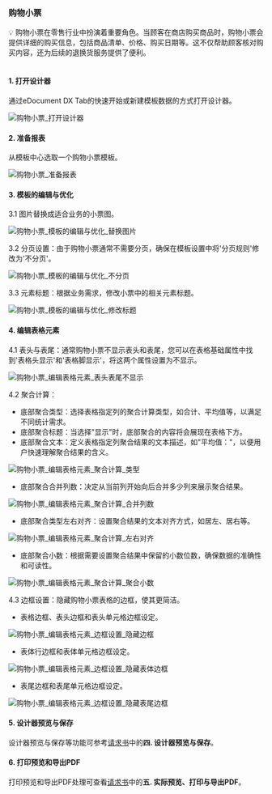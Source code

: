<h5 id="start"></h5>

### 购物小票

<aside>
💡 购物小票在零售行业中扮演着重要角色。当顾客在商店购买商品时，购物小票会提供详细的购买信息，包括商品清单、价格、购买日期等。这不仅帮助顾客核对购买内容，还为后续的退换货服务提供了便利。
</aside>
<br>

#### **1. 打开设计器**

通过eDocument DX Tab的快速开始或新建模板数据的方式打开设计器。

![购物小票_打开设计器](../_images/zh-cn/购物小票_打开设计器.png)

#### **2. 准备报表**

从模板中心选取一个购物小票模板。

![购物小票_准备报表](../_images/zh-cn/购物小票_准备报表.gif)

#### **3. 模板的编辑与优化**

3.1 图片替换成适合业务的小票图。

![购物小票_模板的编辑与优化_替换图片](../_images/zh-cn/购物小票_模板的编辑与优化_替换图片.gif)

3.2 分页设置：由于购物小票通常不需要分页，确保在模板设置中将'分页规则'修改为'不分页'。

![购物小票_模板的编辑与优化_不分页](../_images/zh-cn/购物小票_模板的编辑与优化_不分页.png)

3.3 元素标题：根据业务需求，修改小票中的相关元素标题。

![购物小票_模板的编辑与优化_修改标题](../_images/zh-cn/购物小票_模板的编辑与优化_修改标题.gif)

#### **4. 编辑表格元素**

4.1 表头与表尾：通常购物小票不显示表头和表尾，您可以在表格基础属性中找到'表格头显示'和'表格脚显示'，将这两个属性设置为不显示。

![购物小票_编辑表格元素_表头表尾不显示](../_images/zh-cn/购物小票_编辑表格元素_表头表尾不显示.png)

4.2 聚合计算：
- 底部聚合类型：选择表格指定列的聚合计算类型，如合计、平均值等，以满足不同统计需求。
- 底部聚合标题：当选择"显示"时，底部聚合的内容将会展现在表格下方。
- 底部聚合文本：定义表格指定列聚合结果的文本描述，如"平均值："，以便用户快速理解聚合结果的含义。

![购物小票_编辑表格元素_聚合计算_类型](../_images/zh-cn/购物小票_编辑表格元素_聚合计算_类型.png)

- 底部聚合合并列数：决定从当前列开始向后合并多少列来展示聚合结果。

![购物小票_编辑表格元素_聚合计算_合并列数](../_images/zh-cn/购物小票_编辑表格元素_聚合计算_合并列数.png)

- 底部聚合类型左右对齐：设置聚合结果的文本对齐方式，如居左、居右等。

![购物小票_编辑表格元素_聚合计算_左右对齐](../_images/zh-cn/购物小票_编辑表格元素_聚合计算_左右对齐.png)

- 底部聚合小数：根据需要设置聚合结果中保留的小数位数，确保数据的准确性和可读性。

![购物小票_编辑表格元素_聚合计算_聚合小数](../_images/zh-cn/购物小票_编辑表格元素_聚合计算_聚合小数.png)

4.3 边框设置：隐藏购物小票表格的边框，使其更简洁。

- 表格边框、表头边框和表头单元格边框设定。

![购物小票_编辑表格元素_边框设置_隐藏边框](../_images/zh-cn/购物小票_编辑表格元素_边框设置_隐藏边框.png)

- 表体行边框和表体单元格边框设定。

![购物小票_编辑表格元素_边框设置_隐藏表体边框](../_images/zh-cn/购物小票_编辑表格元素_边框设置_隐藏表体边框.png)

- 表尾边框和表尾单元格边框设定。

![购物小票_编辑表格元素_边框设置_隐藏表尾边框](../_images/zh-cn/购物小票_编辑表格元素_边框设置_隐藏表尾边框.png)

#### **5. 设计器预览与保存**

设计器预览与保存等功能可参考[请求书](sc-request.md#step4)中的**四. 设计器预览与保存**。

#### **6. 打印预览和导出PDF**

打印预览和导出PDF处理可查看[请求书](sc-request.md#step5)中的**五. 实际预览、打印与导出PDF**。